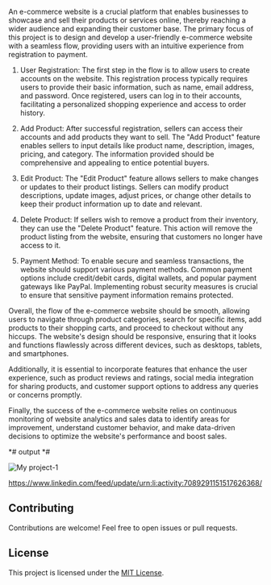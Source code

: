 An e-commerce website is a crucial platform that enables businesses to showcase and sell their products or services online, thereby reaching a wider audience and expanding their customer base. The primary focus of this project is to design and develop a user-friendly e-commerce website with a seamless flow, providing users with an intuitive experience from registration to payment.

1. User Registration:
The first step in the flow is to allow users to create accounts on the website. This registration process typically requires users to provide their basic information, such as name, email address, and password. Once registered, users can log in to their accounts, facilitating a personalized shopping experience and access to order history.

2. Add Product:
After successful registration, sellers can access their accounts and add products they want to sell. The "Add Product" feature enables sellers to input details like product name, description, images, pricing, and category. The information provided should be comprehensive and appealing to entice potential buyers.

3. Edit Product:
The "Edit Product" feature allows sellers to make changes or updates to their product listings. Sellers can modify product descriptions, update images, adjust prices, or change other details to keep their product information up to date and relevant.

4. Delete Product:
If sellers wish to remove a product from their inventory, they can use the "Delete Product" feature. This action will remove the product listing from the website, ensuring that customers no longer have access to it.

5. Payment Method:
To enable secure and seamless transactions, the website should support various payment methods. Common payment options include credit/debit cards, digital wallets, and popular payment gateways like PayPal. Implementing robust security measures is crucial to ensure that sensitive payment information remains protected.

Overall, the flow of the e-commerce website should be smooth, allowing users to navigate through product categories, search for specific items, add products to their shopping carts, and proceed to checkout without any hiccups. The website's design should be responsive, ensuring that it looks and functions flawlessly across different devices, such as desktops, tablets, and smartphones.

Additionally, it is essential to incorporate features that enhance the user experience, such as product reviews and ratings, social media integration for sharing products, and customer support options to address any queries or concerns promptly.

Finally, the success of the e-commerce website relies on continuous monitoring of website analytics and sales data to identify areas for improvement, understand customer behavior, and make data-driven decisions to optimize the website's performance and boost sales.

*# output *#

![My project-1](https://github.com/Madalacharitavya/AsteriscTechnocrat_Internship-2-/assets/102969979/2da75363-83fe-40d2-86f0-9e0061d03e13)

https://www.linkedin.com/feed/update/urn:li:activity:7089291151517626368/

## Contributing

Contributions are welcome! Feel free to open issues or pull requests.

## License

This project is licensed under the [MIT License](LICENSE).
